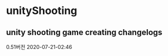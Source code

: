 # unityShooting
unity shooting game creating
changelogs
-----------------------------------------------------------------------------------------------------------------------------------------------------------------------------------
0.51버전 2020-07-21-02:46
